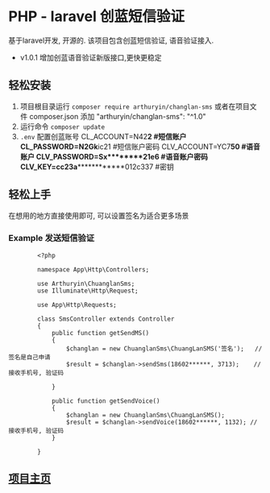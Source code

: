 # PHP - laravel 创蓝短信验证

基于laravel开发, 开源的. 该项目包含创蓝短信验证, 语音验证接入.

- v1.0.1 增加创蓝语音验证新版接口,更快更稳定

## 轻松安装

 1. 项目根目录运行 `composer require arthuryin/changlan-sms` 或者在项目文件 composer.json 添加 "arthuryin/changlan-sms": "^1.0"
 2. 运行命令 `composer update`
 3. `.env` 配置创蓝账号
        CL_ACCOUNT=N42****2 #短信账户
        CL_PASSWORD=N2Gk****ic21 #短信账户密码
        CLV_ACCOUNT=YC7****50 #语音账户
        CLV_PASSWORD=Sx********21e6 #语音账户密码
        CLV_KEY=cc23a****************012c337 #密钥
        
## 轻松上手

在想用的地方直接使用即可, 可以设置签名为适合更多场景

### Example  发送短信验证
```
        <?php
        
        namespace App\Http\Controllers;
        
        use Arthuryin\ChuanglanSms;
        use Illuminate\Http\Request;
        
        use App\Http\Requests;
        
        class SmsController extends Controller
        {
            public function getSendMS()
            {
                $changlan = new ChuanglanSms\ChuangLanSMS('签名');   // 签名是自己申请
                $result = $changlan->sendSms(18602******, 3713);    // 接收手机号, 验证码
                
            }
        
            public function getSendVoice()
            {
                $changlan = new ChuanglanSms\ChuangLanSMS();
                $result = $changlan->sendVoice(18602******, 1132); // 接收手机号, 验证码
            }

        }
```

## [项目主页](https://github.com/Arthuryin/changlan-sms)

